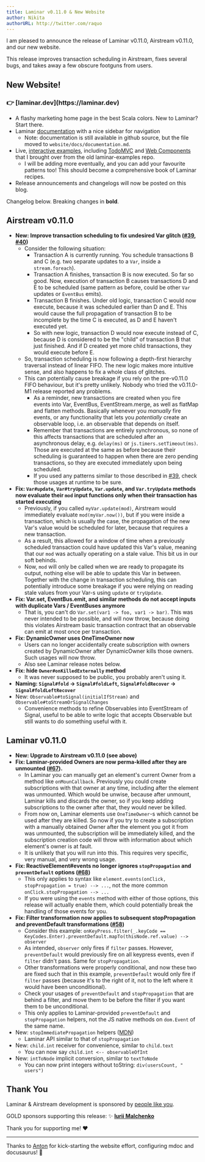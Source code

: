 ```yaml
---
title: Laminar v0.11.0 & New Website 
author: Nikita
authorURL: http://twitter.com/raquo
---
```


I am pleased to announce the release of Laminar v0.11.0, Airstream v0.11.0, and our new website.

This release improves transaction scheduling in Airstream, fixes several bugs, and takes away a few obscure footguns from users.

<!--truncate-->


<h2>New Website!</h2>

<h3>👉 [laminar.dev](https://laminar.dev)</h3>

* A flashy marketing home page in the best Scala colors. New to Laminar? Start there.
* Laminar [documentation](https://laminar.dev/documentation) with a nice sidebar for navigation
  * Note: documentation is still available in github source, but the file moved to `website/docs/documentation.md`. 
* Live, [interactive examples](https://laminar.dev/examples), including [TodoMVC](https://laminar.dev/examples/todomvc) and [Web Components](https://laminar.dev/examples/web-components) that I brought over from the old laminar-examples repo.
  * I will be adding more eventually, and you can add your favourite patterns too! This should become a comprehensive book of Laminar recipes.
* Release announcements and changelogs will now be posted on this blog.

Changelog below. Breaking changes in **bold**.


<h2>Airstream v0.11.0</h2>

* **New: Improve transaction scheduling to fix undesired Var glitch ([#39](https://github.com/raquo/Airstream/issues/39), [#40](https://github.com/raquo/Airstream/pull/40))**
  * Consider the following situation:
    * Transaction A is currently running. You schedule transactions B and C (e.g. two separate updates to a `Var`, inside a `stream.foreach`).
    * Transaction A finishes, transaction B is now executed. So far so good. Now, execution of transaction B causes transactions D and E to be scheduled (same pattern as before, could be other `Var` updates or `EventBus` emits).
    * Transaction B finishes. Under old logic, transaction C would now execute, because it was scheduled earlier than D and E. This would cause the full propagation of transaction B to be incomplete by the time C is executed, as D and E haven't executed yet.
    * So with new logic, transaction D would now execute instead of C, because D is considered to be the "child" of transaction B that just finished. And if D created yet more child transactions, they would execute before E.
  * So, transaction scheduling is now following a depth-first hierarchy traversal instead of linear FIFO. The new logic makes more intuitive sense, and also happens to fix a whole class of glitches.
  * This can potentially cause breakage if you rely on the pre-v0.11.0 FIFO behaviour, but it's pretty unlikely. Nobody who tried the v0.11.0-M1 release reported any problems.
    * As a reminder, new transactions are created when you fire events into Var, EventBus, EventStream.merge, as well as flatMap and flatten methods. Basically whenever you _manually_ fire events, or any functionality that lets you _potentially_ create an observable loop, i.e. an observable that depends on itself. 
    * Remember that transactions are entirely synchronous, so none of this affects transactions that are scheduled after an asynchronous delay, e.g. `delay(ms)` or `js.timers.setTimeout(ms)`. Those are executed at the same as before because their scheduling is guaranteed to happen when there are zero pending transactions, so they are executed immediately upon being scheduled. 
    * If you used any patterns similar to those described in [#39](https://github.com/raquo/Airstream/issues/39), check those usages at runtime to be sure.
* **Fix: `Var#update`, `Var#tryUpdate`, `Var.update`, and `Var.tryUpdate` methods now evaluate their `mod` input functions only when their transaction has started executing**
  * Previously, if you called `myVar.update(mod)`, Airstream would immediately evaluate `mod(myVar.now())`, but if you were inside a transaction, which is usually the case, the propagation of the new Var's value would be scheduled for later, because that requires a new transaction.
  * As a result, this allowed for a window of time when a previously scheduled transaction could have updated this Var's value, meaning that our `mod` was actually operating on a stale value. This bit us in our soft behinds.
  * Now, `mod` will only be called when we are ready to propagate its output, nothing else will be able to update this Var in between. Together with the change in transaction scheduling, this can potentially introduce some breakage if you were relying on reading stale values from your Var-s using `update` or `tryUpdate`.
* **Fix: Var.set, EventBus.emit, and similar methods do not accept inputs with duplicate Vars / EventBuses anymore**
  * That is, you can't do `Var.set(var1 -> foo, var1 -> bar)`. This was never intended to be possible, and will now throw, because doing this violates Airstream basic transaction contract that an observable can emit at most once per transaction.
* **Fix: DynamicOwner uses OneTimeOwner now**
  * Users can no longer accidentally create subscription with owners created by DynamicOwner after DynamicOwner kills those owners. Such usages will now throw.
  * Also see Laminar release notes below.
* **Fix: hide `Owner#onKilledExternally` method**
  * It was never supposed to be public, you probably aren't using it.
* **Naming: `Signal#fold` -> `Signal#foldLeft`, `Signal#foldRecover` -> `Signal#foldLeftRecover`**
* New: `Observable#toSignal(initialIfStream)` and `Observable#toStreamOrSignalChanges` 
  * Convenience methods to refine Observables into EventStream of Signal, useful to be able to write logic that accepts Observable but still wants to do something useful with it.


<h2>Laminar v0.11.0</h2>

* **New: Upgrade to Airstream v0.11.0 (see above)**
* **Fix: Laminar-provided Owners are now perma-killed after they are unmounted ([#67](https://github.com/raquo/Laminar/issues/67)).**
  * In Laminar you can manually get an element's current Owner from a method like `onMounCallback`. Previously you could create subscriptions with that owner at any time, including after the element was unmounted. Which would be unwise, because after unmount, Laminar kills and discards the owner, so if you keep adding subscriptions to the owner after that, they would never be killed.
  * From now on, Laminar elements use `OneTimeOwner`-s which cannot be used after they are killed. So now if you try to create a subscription with a manually obtained Owner after the element you got it from was unmounted, the subscription will be immediately killed, and the subscription creation code will throw with information about which element's owner is at fault. 
  * It is unlikely that you will run into this. This requires very specific, very manual, and very wrong usage.
* **Fix: ReactiveElement#events no longer ignores `stopPropagation` and `preventDefault` options ([#68](https://github.com/raquo/Laminar/issues/68))**
  * This only applies to syntax like `element.events(onClick, stopPropagation = true) --> ...`, not the more common `onClick.stopPropagation --> ...`
  * If you were using the `events` method with either of those options, this release will actually enable them, which could potentially break the handling of those events for you.
* **Fix: Filter transformation now applies to subsequent stopPropagation and preventDefault transformations ([#58](https://github.com/raquo/Laminar/issues/58))**
  * Consider this example: `onKeyPress.filter(_.keyCode == KeyCodes.Enter).preventDefault.mapTo(thisNode.ref.value) --> observer`
  * As intended, `observer` only fires if `filter` passes. However, `preventDefault` would previously fire on all keypress events, even if `filter` didn't pass. Same for `stopPropagation`.
  * Other transformations were properly conditional, and now these two are fixed such that in this example, `preventDefault` would only fire if `filter` passes (because it's to the right of it, not to the left where it would have been unconditional).
  * Check your usages of `preventDefault` and `stopPropagation` that are behind a filter, and move them to be before the filter if you want them to be unconditional.
  * This only applies to Laminar-provided `preventDefault` and `stopPropagation` helpers, not the JS native methods on `dom.Event` of the same name.
* New: `stopImmediatePropagation` helpers ([MDN](https://developer.mozilla.org/en-US/docs/Web/API/Event/stopImmediatePropagation))
  * Laminar API similar to that of `stopPropagation`
* New: `child.int` receiver for convenience, similar to `child.text`
  * You can now say `child.int <-- observableOfInt`
* New: `intToNode` implicit conversion, similar to `textToNode`
  * You can now print integers without toString: `div(usersCount, " users")` 


<h2>Thank You</h2>

Laminar & Airstream development is sponsored by [people like you](https://github.com/sponsors/raquo).

GOLD sponsors supporting this release: ✨ **[Iurii Malchenko](https://github.com/yurique)**

Thank you for supporting me! ❤️

---

Thanks to [Anton](https://github.com/keynmol) for kick-starting the website effort, configuring mdoc and docusaurus! 🚀
